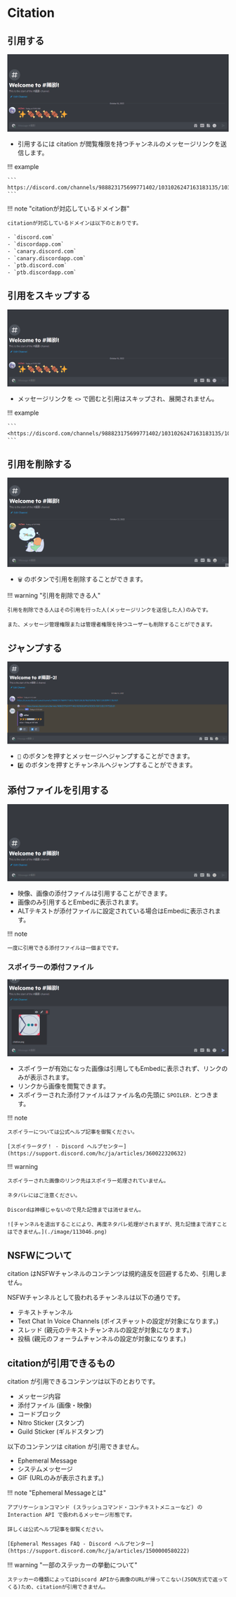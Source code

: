 # Citation

## 引用する

![引用する様子](./image/gif/quote.gif)

- 引用するには citation が閲覧権限を持つチャンネルのメッセージリンクを送信します。

!!! example

    ```
    https://discord.com/channels/988823175699771402/1031026247163183135/1031028201977282631
    ```

!!! note "citationが対応しているドメイン群"

    citationが対応しているドメインは以下のとおりです。

    - `discord.com`
    - `discordapp.com`
    - `canary.discord.com`
    - `canary.discordapp.com`
    - `ptb.discord.com`
    - `ptb.discordapp.com`

## 引用をスキップする

![引用スキップ機能](./image/gif/quote-skip.gif)

- メッセージリンクを `<>` で囲むと引用はスキップされ、展開されません。

!!! example

    ```
    <https://discord.com/channels/988823175699771402/1031026247163183135/1031028201977282631>
    ```

## 引用を削除する

![削除機能](./image/gif/quote-delete.gif)

- `🗑️` のボタンで引用を削除することができます。

!!! warning "引用を削除できる人"

    引用を削除できる人はその引用を行った人(メッセージリンクを送信した人)のみです。

    また、メッセージ管理権限または管理者権限を持つユーザーも削除することができます。

## ジャンプする

![ジャンプ機能](./image/gif/quote-jump.gif)

- `💬` のボタンを押すとメッセージへジャンプすることができます。
- `#️⃣` のボタンを押すとチャンネルへジャンプすることができます。

## 添付ファイルを引用する

![添付ファイルの引用](./image/gif/quote-attachment.gif)

- 映像、画像の添付ファイルは引用することができます。
- 画像のみ引用するとEmbedに表示されます。
- ALTテキストが添付ファイルに設定されている場合はEmbedに表示されます。

!!! note

    一度に引用できる添付ファイルは一個までです。

### スポイラーの添付ファイル

![スポイラーの挙動](./image/gif/quote-spoiler.gif)

- スポイラーが有効になった画像は引用してもEmbedに表示されず、リンクのみが表示されます。
- リンクから画像を閲覧できます。
- スポイラーされた添付ファイルはファイル名の先頭に `SPOILER.` とつきます。

!!! note 

    スポイラーについては公式ヘルプ記事を御覧ください。

    [スポイラータグ！ - Discord ヘルプセンター](https://support.discord.com/hc/ja/articles/360022320632)

!!! warning

    スポイラーされた画像のリンク先はスポイラー処理されていません。

    ネタバレにはご注意ください。

    Discordは神様じゃないので見た記憶までは消せません。

    ![チャンネルを退出することにより、再度ネタバレ処理がされますが、見た記憶まで消すことはできません。](./image/113046.png)

## NSFWについて

citation はNSFWチャンネルのコンテンツは規約違反を回避するため、引用しません。

NSFWチャンネルとして扱われるチャンネルは以下の通りです。

- テキストチャンネル
- Text Chat In Voice Channels (ボイスチャットの設定が対象になります。)
- スレッド (親元のテキストチャンネルの設定が対象になります。)
- 投稿 (親元のフォーラムチャンネルの設定が対象になります。)

## citationが引用できるもの

citation が引用できるコンテンツは以下のとおりです。

- メッセージ内容
- 添付ファイル (画像・映像)
- コードブロック
- Nitro Sticker (スタンプ)
- Guild Sticker (ギルドスタンプ)

以下のコンテンツは citation が引用できません。

- Ephemeral Message
- システムメッセージ
- GIF (URLのみが表示されます。)

!!! note "Ephemeral Messageとは"

    アプリケーションコマンド (スラッシュコマンド・コンテキストメニューなど) の Interaction API で扱われるメッセージ形態です。

    詳しくは公式ヘルプ記事を御覧ください。

    [Ephemeral Messages FAQ - Discord ヘルプセンター](https://support.discord.com/hc/ja/articles/1500000580222)

!!! warning "一部のステッカーの挙動について"

    ステッカーの種類によってはDiscord APIから画像のURLが帰ってこない(JSON方式で返ってくる)ため、citationが引用できません。

